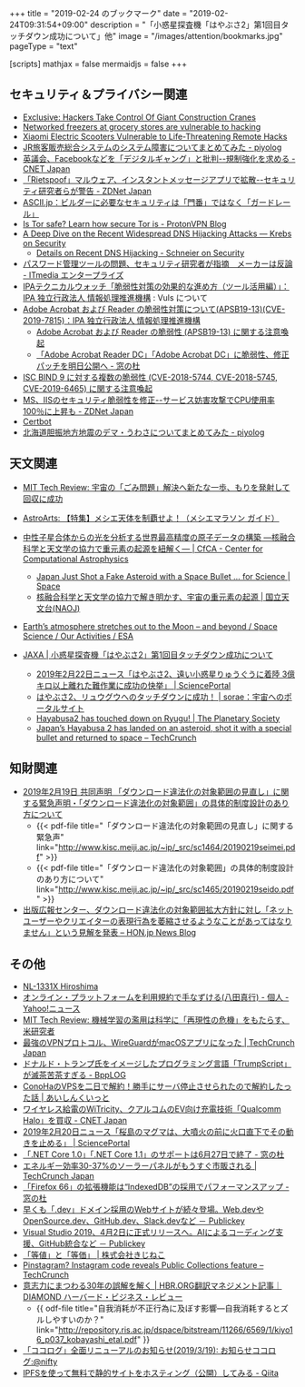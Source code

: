 +++
title = "2019-02-24 のブックマーク"
date =  "2019-02-24T09:31:54+09:00"
description = "「小惑星探査機「はやぶさ2」第1回目タッチダウン成功について」他"
image = "/images/attention/bookmarks.jpg"
pageType = "text"

[scripts]
  mathjax = false
  mermaidjs = false
+++

## セキュリティ＆プライバシー関連

- [Exclusive: Hackers Take Control Of Giant Construction Cranes](https://www.forbes.com/sites/thomasbrewster/2019/01/15/exclusive-watch-hackers-take-control-of-giant-construction-cranes/#3ae2f5ac1d0a)
- [Networked freezers at grocery stores are vulnerable to hacking](https://www.engadget.com/2019/02/08/resource-data-management-thermostat-password-hack/)
- [Xiaomi Electric Scooters Vulnerable to Life-Threatening Remote Hacks](https://thehackernews.com/2019/02/xiaomi-electric-scooter-hack.html)
- [JR旅客販売総合システムのシステム障害についてまとめてみた - piyolog](https://piyolog.hatenadiary.jp/entry/2019/02/19/061140)
- [英議会、Facebookなどを「デジタルギャング」と批判--規制強化を求める - CNET Japan](https://japan.cnet.com/article/35132915/)
- [「Rietspoof」マルウェア、インスタントメッセージアプリで拡散--セキュリティ研究者らが警告 - ZDNet Japan](https://japan.zdnet.com/article/35132981/)
- [ASCII.jp：ビルダーに必要なセキュリティは「門番」ではなく「ガードレール」](http://ascii.jp/elem/000/001/815/1815340/)
- [Is Tor safe? Learn how secure Tor is - ProtonVPN Blog](https://protonvpn.com/blog/is-tor-safe/)
- [A Deep Dive on the Recent Widespread DNS Hijacking Attacks —  Krebs on Security](https://krebsonsecurity.com/2019/02/a-deep-dive-on-the-recent-widespread-dns-hijacking-attacks/)
    - [Details on Recent DNS Hijacking - Schneier on Security](https://www.schneier.com/blog/archives/2019/02/details_on_rece.html)
- [パスワード管理ツールの問題、セキュリティ研究者が指摘　メーカーは反論 - ITmedia エンタープライズ](https://www.itmedia.co.jp/enterprise/articles/1902/21/news073.html)
- [IPAテクニカルウォッチ「脆弱性対策の効果的な進め方（ツール活用編）」：IPA 独立行政法人 情報処理推進機構](https://www.ipa.go.jp/security/technicalwatch/20190221.html) : Vuls について
- [Adobe Acrobat および Reader の脆弱性対策について(APSB19-13)(CVE-2019-7815)：IPA 独立行政法人 情報処理推進機構](https://www.ipa.go.jp/security/ciadr/vul/20190222-adobereader.html)
    - [Adobe Acrobat および Reader の脆弱性 (APSB19-13) に関する注意喚起](https://www.jpcert.or.jp/at/2019/at190008.html)
    - [「Adobe Acrobat Reader DC」「Adobe Acrobat DC」に脆弱性、修正パッチを明日公開へ - 窓の杜](https://forest.watch.impress.co.jp/docs/news/1170811.html)
- [ISC BIND 9 に対する複数の脆弱性 (CVE-2018-5744, CVE-2018-5745, CVE-2019-6465) に関する注意喚起](https://www.jpcert.or.jp/at/2019/at190009.html)
- [MS、IISのセキュリティ脆弱性を修正--サービス妨害攻撃でCPU使用率100％に上昇も - ZDNet Japan](https://japan.zdnet.com/article/35133122/)
- [Certbot](https://certbot.eff.org/)
- [北海道胆振地方地震のデマ・うわさについてまとめてみた - piyolog](https://piyolog.hatenadiary.jp/entry/2019/02/23/064227)

## 天文関連

- [MIT Tech Review: 宇宙の「ごみ問題」解決へ新たな一歩、もりを発射して回収に成功](https://www.technologyreview.jp/nl/watch-a-harpoon-successfully-spear-a-piece-of-space-junk/)

- [AstroArts: 【特集】メシエ天体を制覇せよ！（メシエマラソン ガイド）](https://www.astroarts.co.jp/special/mtour/index-j.shtml)
- [中性子星合体からの光を分析する世界最高精度の原子データの構築 ―核融合科学と天文学の協力で重元素の起源を紐解く― | CfCA - Center for Computational Astrophysics](http://www.cfca.nao.ac.jp/pr/20190221)
    - [Japan Just Shot a Fake Asteroid with a Space Bullet … for Science | Space](https://www.space.com/hayabusa2-team-shoots-fake-asteroid-practice-ryugu.html)
    - [核融合科学と天文学の協力で解き明かす、宇宙の重元素の起源 | 国立天文台(NAOJ)](https://www.nao.ac.jp/news/science/2019/20190221-cfca.html)
- [Earth’s atmosphere stretches out to the Moon – and beyond / Space Science / Our Activities / ESA](http://www.esa.int/Our_Activities/Space_Science/Earth_s_atmosphere_stretches_out_to_the_Moon_and_beyond)
- [JAXA | 小惑星探査機「はやぶさ2」第1回目タッチダウン成功について](http://www.jaxa.jp/press/2019/02/20190222a_j.html)
    - [2019年2月22日ニュース「はやぶさ2、遠い小惑星りゅうぐうに着陸 3億キロ以上離れた難作業に成功の快挙」 | SciencePortal](https://scienceportal.jst.go.jp/news/newsflash_review/newsflash/2019/02/20190222_01.html)
    - [はやぶさ2、リュウグウへのタッチダウンに成功！ | sorae：宇宙へのポータルサイト](https://sorae.info/030201/2019_02_22_haya2.html)
    - [Hayabusa2 has touched down on Ryugu! | The Planetary Society](http://www.planetary.org/blogs/jason-davis/hayabusa2-touches-down.html)
    - [Japan’s Hayabusa 2 has landed on an asteroid, shot it with a special bullet and returned to space – TechCrunch](https://techcrunch.com/2019/02/21/japans-hayabusa-2-has-landed-on-an-asteroid-shot-it-with-a-special-bullet-and-returned-to-space/)

## 知財関連

- [2019年2月19日 共同声明 「ダウンロード違法化の対象範囲の見直し」に関する緊急声明・「ダウンロード違法化の対象範囲」の具体的制度設計のあり方について](http://www.kisc.meiji.ac.jp/~ip/20190219seimei.html)
    - {{< pdf-file title="「ダウンロード違法化の対象範囲の見直し」に関する緊急声" link="http://www.kisc.meiji.ac.jp/~ip/_src/sc1464/20190219seimei.pdf" >}}
    - {{< pdf-file title="「ダウンロード違法化の対象範囲」の具体的制度設計のあり方について" link="http://www.kisc.meiji.ac.jp/~ip/_src/sc1465/20190219seido.pdf" >}}
- [出版広報センター、ダウンロード違法化の対象範囲拡大方針に対し「ネットユーザーやクリエイターの表現行為を萎縮させるようなことがあってはなりません」という見解を発表 – HON.jp News Blog](https://hon.jp/news/1.0/0/19651/amp)

## その他

- [NL-1331X Hiroshima](https://events.ingress.com/NL1331/Hiroshima)
- [オンライン・プラットフォームを利用規約で手なずける(八田真行) - 個人 - Yahoo!ニュース](https://news.yahoo.co.jp/byline/hattamasayuki/20190215-00114911/)
- [MIT Tech Review: 機械学習の濫用は科学に「再現性の危機」をもたらす、米研究者](https://www.technologyreview.jp/nl/machine-learning-is-contributing-to-a-reproducibility-crisis-within-science/)
- [最強のVPNプロトコル、WireGuardがmacOSアプリになった  |  TechCrunch Japan](https://jp.techcrunch.com/2019/02/19/2019-02-18-vpn-protocol-wireguard-now-has-an-official-macos-app/)
- [ドナルド・トランプ氏をイメージしたプログラミング言語「TrumpScript」が滅茶苦茶すぎる - BppLOG](http://tkybpp.hatenablog.com/entry/2016/07/26/150000)
- [ConoHaのVPSを二日で解約！勝手にサーバ停止させられたので解約したった話 | あいしんくいっと](https://i-think-it.net/conoha-vps-server-shutdown-cancel/)
- [ワイヤレス給電のWiTricity、クアルコムのEV向け充電技術「Qualcomm Halo」を買収 - CNET Japan](https://japan.cnet.com/article/35132881/)
- [2019年2月20日ニュース「桜島のマグマは、大噴火の前に火口直下でその動きを止める」 | SciencePortal](https://scienceportal.jst.go.jp/news/newsflash_review/newsflash/2019/02/20190220_01.html)
- [「.NET Core 1.0」「.NET Core 1.1」のサポートは6月27日で終了 - 窓の杜](https://forest.watch.impress.co.jp/docs/news/1170580.html)
- [エネルギー効率30-37%のソーラーパネルがもうすぐ市販される  |  TechCrunch Japan](https://jp.techcrunch.com/2019/02/20/2019-02-19-these-hyper-efficient-solar-panels-could-actually-live-on-your-roof-soon/)
- [「Firefox 66」の拡張機能は“IndexedDB”の採用でパフォーマンスアップ - 窓の杜](https://forest.watch.impress.co.jp/docs/news/1170/335/index.html)
- [早くも「.dev」ドメイン採用のWebサイトが続々登場。Web.devやOpenSource.dev、GitHub.dev、Slack.devなど － Publickey](https://www.publickey1.jp/blog/19/devwebwebdevopensourcedevgithubdevslackdev.html)
- [Visual Studio 2019、4月2日に正式リリースへ。AIによるコーディング支援、GitHub統合など － Publickey](https://www.publickey1.jp/blog/19/visual_studio_201942aigithub.html)
- [「等値」と「等価」 | 株式会社きじねこ](http://www.kijineko.co.jp/node/720)
- [Pinstagram? Instagram code reveals Public Collections feature – TechCrunch](https://techcrunch.com/2019/02/22/instagram-make-collection-public/)
- [意志力にまつわる30年の誤解を解く | HBR.ORG翻訳マネジメント記事｜DIAMOND ハーバード・ビジネス・レビュー](http://www.dhbr.net/articles/-/4676)
    - {{ odf-file title="自我消耗が不正行為に及ぼす影響―自我消耗するとズルしやすいのか？" link="http://repository.ris.ac.jp/dspace/bitstream/11266/6569/1/kiyo16_p037_kobayashi_etal.pdf" }}
- [「ココログ」全面リニューアルのお知らせ(2019/3/19): お知らせココログ:@nifty](http://info.cocolog-nifty.com/info/2019/02/2019319-3dc9.html)
- [IPFSを使って無料で静的サイトをホスティング（公開）してみる - Qiita](https://qiita.com/ngo275/items/01bcf2b53917de40b5b8)

